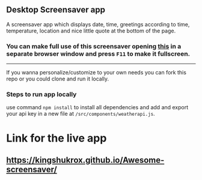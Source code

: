 ## Desktop Screensaver app

A screensaver app which displays date, time, greetings according to time, temperature, location and nice little quote at the bottom of the page.

### You can make full use of this screensaver opening [this](https://kingshukrox.github.io/Awesome-screensaver/) in a separate browser window and press `F11` to make it fullscreen.
------

If you wanna personalize/customize to your own needs you can fork this repo or you could clone and run it locally.
### Steps to run app locally
use command `npm install` to install all dependencies and add and export your api key in a new file at `/src/components/weatherapi.js`.

# Link for the live app 
## https://kingshukrox.github.io/Awesome-screensaver/
